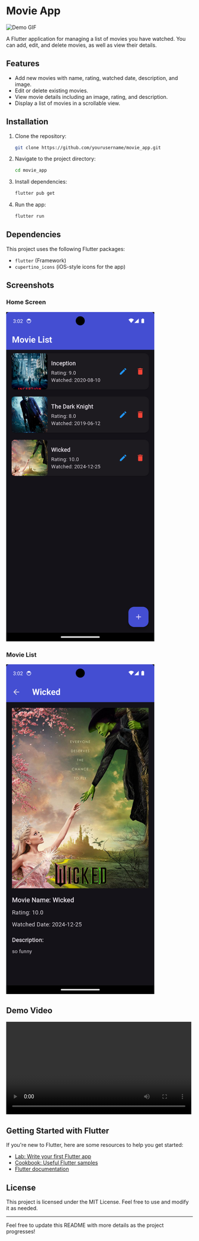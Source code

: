 # Movie App

![Demo GIF](assets/images/demo.gif)

A Flutter application for managing a list of movies you have watched. You can add, edit, and delete movies, as well as view their details.

## Features
- Add new movies with name, rating, watched date, description, and image.
- Edit or delete existing movies.
- View movie details including an image, rating, and description.
- Display a list of movies in a scrollable view.

## Installation
1. Clone the repository:
   ```sh
   git clone https://github.com/yourusername/movie_app.git
   ```
2. Navigate to the project directory:
   ```sh
   cd movie_app
   ```
3. Install dependencies:
   ```sh
   flutter pub get
   ```
4. Run the app:
   ```sh
   flutter run
   ```

## Dependencies
This project uses the following Flutter packages:
- `flutter` (Framework)
- `cupertino_icons` (iOS-style icons for the app)

## Screenshots

### Home Screen
<img src="assets/images/ScreenPageList.png" alt="Home Screen" width="400"/>

### Movie List
<img src="assets/images/ScreenPageDes.png" alt="Movie List" width="400"/>

## Demo Video

<video width="500" controls>
  <source src="assets/video/demo.mp4" type="video/mp4">
  Your browser does not support the video tag.
</video>


## Getting Started with Flutter
If you're new to Flutter, here are some resources to help you get started:
- [Lab: Write your first Flutter app](https://docs.flutter.dev/get-started/codelab)
- [Cookbook: Useful Flutter samples](https://docs.flutter.dev/cookbook)
- [Flutter documentation](https://docs.flutter.dev/)

## License
This project is licensed under the MIT License. Feel free to use and modify it as needed.

---
Feel free to update this README with more details as the project progresses!

